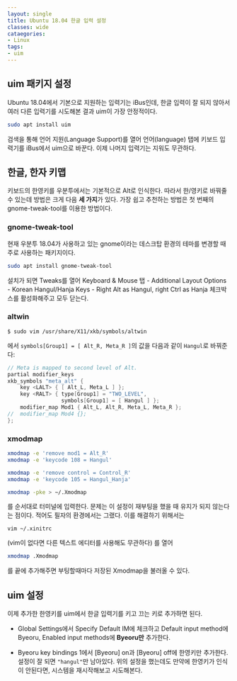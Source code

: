 ```yaml
---
layout: single
title: Ubuntu 18.04 한글 입력 설정
classes: wide
cataegories:
- Linux
tags:
- uim
---
```


## uim 패키지 설정
Ubuntu 18.04에서 기본으로 지원하는 입력기는 iBus인데, 한글 입력이 잘 되지 않아서 여러 다른 입력기를 시도해본 결과 uim이 가장 안정적이다.
```bash
sudo apt install uim
```
검색을 통해 언어 지원(Language Support)를 열어 언어(language) 탭에 키보드 입력기를 iBus에서 uim으로 바꾼다. 이제 나머지 입력기는 지워도 무관하다.

## 한글, 한자 키맵
키보드의 한영키를 우분투에서는 기본적으로 Alt로 인식한다. 따라서 한/영키로 바꿔줄 수 있는데 방법은 크게 다음 **세 가지**가 있다. 가장 쉽고 추천하는 방법은 첫 번째의 gnome-tweak-tool를 이용한 방법이다.

### gnome-tweak-tool

현재 우분투 18.04가 사용하고 있는 gnome이라는 데스크탑 환경의 테마를 변경할 때 주로 사용하는 패키지이다.
```bash
sudo apt install gnome-tweak-tool
```
설치가 되면 Tweaks를 열어 Keyboard & Mouse 탭 - Additional Layout Options - Korean Hangul/Hanja Keys - Right Alt as Hangul, right Ctrl as Hanja 체크박스를 활성화해주고 모두 닫는다.

### altwin

```console
$ sudo vim /usr/share/X11/xkb/symbols/altwin
```

에서 `symbols[Group1] = [ Alt_R, Meta_R ]`의 값을 다음과 같이 `Hangul`로 바꿔준다:

```cs
// Meta is mapped to second level of Alt.
partial modifier_keys
xkb_symbols "meta_alt" {
    key <LALT> { [ Alt_L, Meta_L ] };
    key <RALT> { type[Group1] = "TWO_LEVEL",
                 symbols[Group1] = [ Hangul ] };
    modifier_map Mod1 { Alt_L, Alt_R, Meta_L, Meta_R };
//  modifier_map Mod4 {};
};
```



### xmodmap 
```bash
xmodmap -e 'remove mod1 = Alt_R'
xmodmap -e 'keycode 108 = Hangul'

xmodmap -e 'remove control = Control_R'
xmodmap -e 'keycode 105 = Hangul_Hanja'

xmodmap -pke > ~/.Xmodmap
```
를 순서대로 터미널에 입력한다. 문제는 이 설정이 재부팅을 했을 때 유지가 되지 않는다는 점이다. 적어도 필자의 환경에서는 그랬다. 이를 해결하기 위해서는
```console
vim ~/.xinitrc
```
(vim이 없다면 다른 텍스트 에디터를 사용해도 무관하다) 를 열어
```bash
xmodmap .Xmodmap
```

를 끝에 추가해주면 부팅할때마다 저장된 Xmodmap을 불러올 수 있다.



## uim 설정

이제 추가한 한영키를 uim에서 한글 입력기를 키고 끄는 키로 추가하면 된다.

* Global Settings에서 Specify Default IM에 체크하고 Default input method에 Byeoru, Enabled input methods에 **Byeoru만** 추가한다.

* Byeoru key bindings 1에서 [Byeoru] on과 [Byeoru] off에 한영키만 추가한다. 설정이 잘 되면 `"hangul"`만 남아있다.  위의 설정을 했는데도 만약에 한영키가 인식이 안된다면, 시스템을 재시작해보고 시도해본다.

